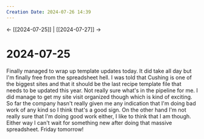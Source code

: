 ```yaml
---
Creation Date: 2024-07-26 14:39
---
```


<- [[2024-07-25]] | [[2024-07-27]]  ->

# 2024-07-25
Finally managed to wrap up template updates today. It did take all day but I'm
finally free from the spreadsheet hell. I was told that Cushing is one of the
biggest sites and that it should be the last recipe template file that needs to
be updated this year. Not really sure what's in the pipeline for me. I did
manage to get my site visit organized though which is kind of exciting. So far
the company hasn't really given me any indication that I'm doing bad work of any
kind so I think that's a good sign. On the other hand I'm not really sure that
I'm doing good work either, I like to think that I am though. Either way I can't
wait for something new after doing that massive spreadsheet. Friday tomorrow!